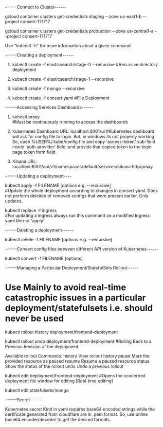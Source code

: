 ------Connect to Cluster------

gcloud container clusters get-credentials staging --zone us-east1-b --project consert-171717

gcloud container clusters get-credentials production --zone us-central1-a --project consert-171717

Use "kubectl <command> -h" for more information about a given command.


------Creating a deployment------

1. kubectl create -f elasticsearch/stage-0 --recursive  #Recursive directory deployment

2. kubectl create -f elasticsearch/stage-1 --recursive 

3. kubectl create -f mongo  --recursive

4. kubectl create -f consert.yaml      #File Deployment


------Accessing Services Dashboards------

1. kubectl proxy                       
    #Must be continuously running to access the dashboards

2. Kubernetes Dashboard URL: localhost:8001/ui
    #Kubernetes dashboard will ask for config file to login. But, in windows its not properly working. So, open %USER%/.kube/config file and copy 'access-token' sub-field inside 'auth-provider' field, and provide that copied token to the login page token form field.

3. Kibana URL: localhost:8001/api/v1/namespaces/default/services/kibana:http/proxy


------Updating a deployment----

kubectl apply -f FILENAME [options e.g. --recursive]                 
#Update the whole deployment according to changes in consert.yaml. Does not perform deletion of removed configs that were present earlier. Only updates.

kubectl replace -f ingress                    
#For updating a ingress always run this command on a modified Ingress yaml file not 'apply'


------Deleting a deployment------

kubectl delete -f FILENAME [options e.g. --recursive]


------Convert config files between different API version of Kubernetes------

kubectl convert -f FILENAME [options]


------Managing a Particular Deployment/StatefulSets Rollout------

# Use Mainly to avoid real-time catastrophic issues in a particular deployment/statefulsets i.e.     should never be used

kubectl rollout history deployment/frontend-deployment

kubectl rollout undo deployment/frontend-deployment   #Rolling Back to a Previous Revision of the deployment

Available rollout Commands:
  history     View rollout history
  pause       Mark the provided resource as paused
  resume      Resume a paused resource
  status      Show the status of the rollout
  undo        Undo a previous rollout

kubectl edit deployment/frontend-deployment      #Opens the concerned deployment file window for editing [Real-time editing]

kubectl edit statefulsets/mongo


------Secret------

Kubernetes secret Kind in yaml requires base64 encoded strings while the certificate generated from cloudflare are in .pem format.
So, use online base64 encoder/decoder to get the desired formats.